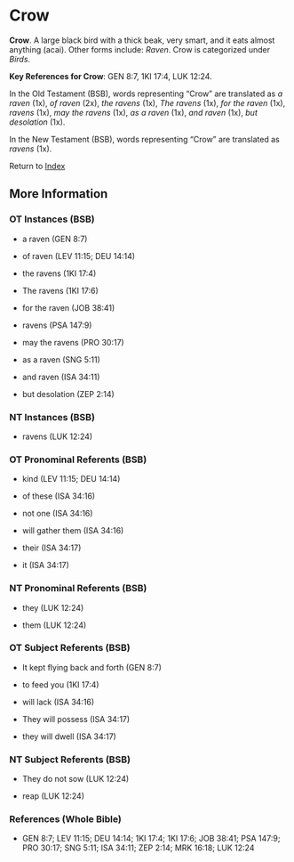 # Crow
**Crow**. 
A large black bird with a thick beak, very smart, and it eats almost anything (acai). 
Other forms include: 
*Raven*. 
Crow is categorized under _Birds_. 


**Key References for Crow**: 
GEN 8:7, 1KI 17:4, LUK 12:24. 


In the Old Testament (BSB), words representing “Crow” are translated as 
*a raven* (1x), *of raven* (2x), *the ravens* (1x), *The ravens* (1x), *for the raven* (1x), *ravens* (1x), *may the ravens* (1x), *as a raven* (1x), *and raven* (1x), *but desolation* (1x). 


In the New Testament (BSB), words representing “Crow” are translated as 
*ravens* (1x). 


Return to [Index](00-Index.md)

## More Information

### OT Instances (BSB)

* a raven (GEN 8:7)

* of raven (LEV 11:15; DEU 14:14)

* the ravens (1KI 17:4)

* The ravens (1KI 17:6)

* for the raven (JOB 38:41)

* ravens (PSA 147:9)

* may the ravens (PRO 30:17)

* as a raven (SNG 5:11)

* and raven (ISA 34:11)

* but desolation (ZEP 2:14)



### NT Instances (BSB)

* ravens (LUK 12:24)



### OT Pronominal Referents (BSB)

* kind (LEV 11:15; DEU 14:14)

* of these (ISA 34:16)

* not one (ISA 34:16)

* will gather them (ISA 34:16)

* their (ISA 34:17)

* it (ISA 34:17)



### NT Pronominal Referents (BSB)

* they (LUK 12:24)

* them (LUK 12:24)



### OT Subject Referents (BSB)

* It kept flying back and forth (GEN 8:7)

* to feed you (1KI 17:4)

* will lack (ISA 34:16)

* They will possess (ISA 34:17)

* they will dwell (ISA 34:17)



### NT Subject Referents (BSB)

* They do not sow (LUK 12:24)

* reap (LUK 12:24)



### References (Whole Bible)

* GEN 8:7; LEV 11:15; DEU 14:14; 1KI 17:4; 1KI 17:6; JOB 38:41; PSA 147:9; PRO 30:17; SNG 5:11; ISA 34:11; ZEP 2:14; MRK 16:18; LUK 12:24



